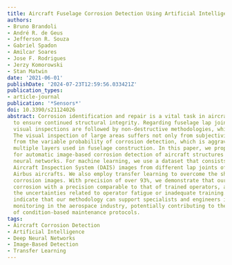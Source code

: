 ```yaml
---
title: Aircraft Fuselage Corrosion Detection Using Artificial Intelligence
authors:
- Bruno Brandoli
- André R. de Geus
- Jefferson R. Souza
- Gabriel Spadon
- Amilcar Soares
- Jose F. Rodrigues
- Jerzy Komorowski
- Stan Matwin
date: '2021-06-01'
publishDate: '2024-07-23T12:59:56.033421Z'
publication_types:
- article-journal
publication: '*Sensors*'
doi: 10.3390/s21124026
abstract: Corrosion identification and repair is a vital task in aircraft maintenance
  to ensure continued structural integrity. Regarding fuselage lap joints, typically,
  visual inspections are followed by non-destructive methodologies, which are time-consuming.
  The visual inspection of large areas suffers not only from subjectivity but also
  from the variable probability of corrosion detection, which is aggravated by the
  multiple layers used in fuselage construction. In this paper, we propose a methodology
  for automatic image-based corrosion detection of aircraft structures using deep
  neural networks. For machine learning, we use a dataset that consists of D-Sight
  Aircraft Inspection System (DAIS) images from different lap joints of Boeing and
  Airbus aircrafts. We also employ transfer learning to overcome the shortage of aircraft
  corrosion images. With precision of over 93%, we demonstrate that our approach detects
  corrosion with a precision comparable to that of trained operators, aiding to reduce
  the uncertainties related to operator fatigue or inadequate training. Our results
  indicate that our methodology can support specialists and engineers in corrosion
  monitoring in the aerospace industry, potentially contributing to the automation
  of condition-based maintenance protocols.
tags:
- Aircraft Corrosion Detection
- Artificial Intelligence
- Deep Neural Networks
- Image-Based Detection
- Transfer Learning
---
```

